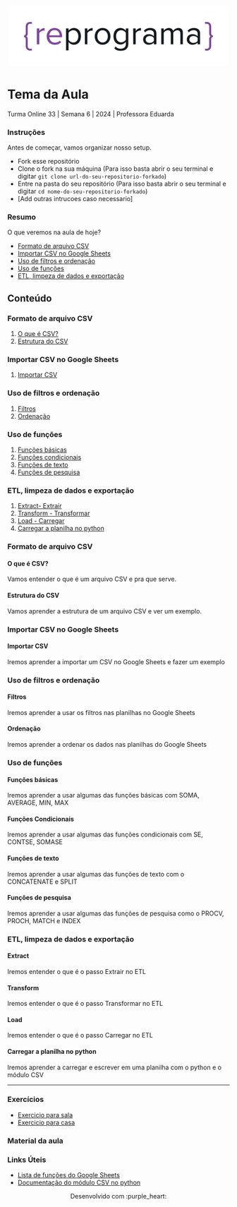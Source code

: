 <h1 align="center">
  <img src="assets/reprograma-fundos-claros.png" alt="logo reprograma" width="500">
</h1>

# Tema da Aula

Turma Online 33 | Semana 6 | 2024 | Professora Eduarda

### Instruções
Antes de começar, vamos organizar nosso setup.
* Fork esse repositório 
* Clone o fork na sua máquina (Para isso basta abrir o seu terminal e digitar `git clone url-do-seu-repositorio-forkado`)
* Entre na pasta do seu repositório (Para isso basta abrir o seu terminal e digitar `cd nome-do-seu-repositorio-forkado`)
* [Add outras intrucoes caso necessario]

### Resumo
O que veremos na aula de hoje?
* [Formato de arquivo CSV](#tema1)
* [Importar CSV no Google Sheets](#tema2)
* [Uso de filtros e ordenação](#tema3)
* [Uso de funções](#tema4)
* [ETL, limpeza de dados e exportação](#tema5)

## Conteúdo
### Formato de arquivo CSV 
1. [O que é CSV?](#topico1)
2. [Estrutura do CSV](#topico2)
### Importar CSV no Google Sheets
1. [Importar CSV](#topico3)   
### Uso de filtros e ordenação
1. [Filtros](#topico4)
2. [Ordenação](#topico5)
### Uso de funções
1. [Funções básicas](#topico6)
2. [Funções condicionais](#topico7)
3. [Funções de texto](#topico8)
4. [Funções de pesquisa](#topico9)
### ETL, limpeza de dados e exportação
1. [Extract- Extrair](#topico10)
2. [Transform - Transformar](#topico11)
3. [Load - Carregar](#topico12)
4. [Carregar a planilha no python](#topico13)

### Formato de arquivo CSV 

#### O que é CSV?
Vamos entender o que é um arquivo CSV e pra que serve.

 #### Estrutura do CSV
Vamos aprender a estrutura de um arquivo CSV e ver um exemplo.

### Importar CSV no Google Sheets
#### Importar CSV
Iremos aprender a importar um CSV no Google Sheets e fazer um exemplo

### Uso de filtros e ordenação
#### Filtros
Iremos aprender a usar os filtros nas planilhas no Google Sheets

#### Ordenação
Iremos aprender a ordenar os dados nas planilhas do Google Sheets

### Uso de funções
#### Funções básicas
Iremos aprender a usar algumas das funções básicas com SOMA, AVERAGE, MIN, MAX

#### Funções Condicionais
Iremos aprender a usar algumas das funções condicionais com SE, CONTSE, SOMASE

#### Funções de texto
Iremos aprender a usar algumas das funções de texto com o CONCATENATE e SPLIT

#### Funções de pesquisa
Iremos aprender a usar algumas das funções de pesquisa como o PROCV, PROCH, MATCH e INDEX

### ETL, limpeza de dados e exportação
#### Extract
Iremos entender o que é o passo Extrair no ETL

#### Transform
Iremos entender o que é o passo Transformar no ETL

#### Load
Iremos entender o que é o passo Carregar no ETL

#### Carregar a planilha no python
Iremos aprender a carregar e escrever em uma planilha com o python e o módulo CSV

***
### Exercícios 
* [Exercicio para sala](https://github.com/mflilian/repo-example/tree/main/exercicios/para-sala)
* [Exercicio para casa](https://github.com/mflilian/repo-example/tree/main/exercicios/para-casa)

### Material da aula 

### Links Úteis
- [Lista de funções do Google Sheets](https://support.google.com/docs/table/25273?hl=pt-BR)
- [Documentação do módulo CSV no python](https://docs.python.org/pt-br/3/library/csv.html)


<p align="center">
Desenvolvido com :purple_heart:  
</p>

